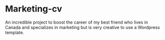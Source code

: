 # Marketing-cv


An incredible project to boost the career of my best friend who lives in Canada and specializes in marketing but is very creative to use a Wordpress template.
